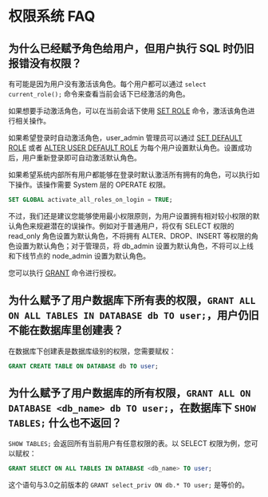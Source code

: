 # 权限系统 FAQ

## 为什么已经赋予角色给用户，但用户执行 SQL 时仍旧报错没有权限？

有可能是因为用户没有激活该角色。每个用户都可以通过 `select current_role();` 命令来查看当前会话下已经激活的角色。

如果想要手动激活角色，可以在当前会话下使用 [SET ROLE](../sql-reference/sql-statements/account-management/SET%20ROLE.md) 命令，激活该角色进行相关操作。

如果希望登录时自动激活角色，user_admin 管理员可以通过 [SET DEFAULT ROLE](../sql-reference/sql-statements/account-management/SET_DEFAULT_ROLE.md) 或者 [ALTER USER DEFAULT ROLE](../sql-reference/sql-statements/account-management/ALTER%20USER.md) 为每个用户设置默认角色。设置成功后，用户重新登录即可自动激活默认角色。

如果希望系统内部所有用户都能够在登录时默认激活所有拥有的角色，可以执行如下操作。该操作需要 System 层的 OPERATE 权限。

```SQL
SET GLOBAL activate_all_roles_on_login = TRUE;
```

不过，我们还是建议您能够使用最小权限原则，为用户设置拥有相对较小权限的默认角色来规避潜在的误操作。例如对于普通用户，将仅有 SELECT 权限的 read_only 角色设置为默认角色，不将拥有 ALTER、DROP、INSERT 等权限的角色设置为默认角色；对于管理员，将 db_admin 设置为默认角色，不将可以上线和下线节点的 node_admin 设置为默认角色。

您可以执行 [GRANT](../sql-reference/sql-statements/account-management/GRANT.md) 命令进行授权。

## 为什么赋予了用户数据库下所有表的权限，`GRANT ALL ON ALL TABLES IN DATABASE db TO user;`，用户仍旧不能在数据库里创建表？

在数据库下创建表是数据库级别的权限，您需要赋权：

```SQL
GRANT CREATE TABLE ON DATABASE db TO user;
```

## 为什么赋予了用户数据库的所有权限，`GRANT ALL ON DATABASE <db_name> db TO user;`，在数据库下 `SHOW TABLES;` 什么也不返回？

`SHOW TABLES;` 会返回所有当前用户有任意权限的表。以 SELECT 权限为例，您可以赋权：

```SQL
GRANT SELECT ON ALL TABLES IN DATABASE <db_name> TO user;
```

这个语句与3.0之前版本的 `GRANT select_priv ON db.* TO user;` 是等价的。
